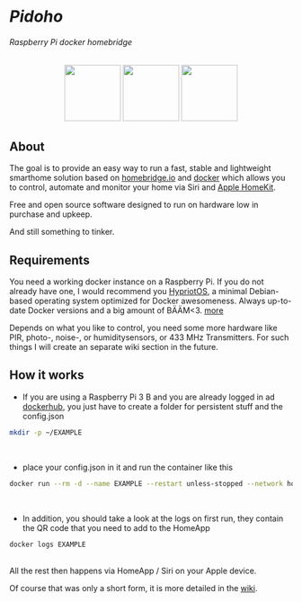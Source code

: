 #  **_Pidoho_** 

###### Raspberry Pi docker homebridge 

<p align="center">
         <img src="https://upload.wikimedia.org/wikipedia/commons/4/45/Rasp_turn_around.gif" height="100">
         <img src="https://upload.wikimedia.org/wikipedia/commons/archive/7/79/20140516082706%21Docker_%28container_engine%29_logo.png" height="100">
         <img src="https://cl.ly/99e68ac49cef/Logo2x.png" height="100">
</p>

## About 

The goal is to provide an easy way to run a fast, stable and lightweight smarthome solution based on [homebridge.io](https://github.com/nfarina/homebridge) and [docker](https://www.docker.com/) which allows you to control, automate and monitor your home via Siri and [Apple HomeKit](https://www.apple.com/ios/home/).

Free and open source software designed to run on hardware low in purchase and upkeep. 

And still something to tinker. 

## Requirements 

You need a working docker instance on a Raspberry Pi. If you do not already have one, I would recommend you [HypriotOS](https://blog.hypriot.com/about/), a minimal Debian-based operating system optimized for Docker awesomeness. Always up-to-date Docker versions and a big amount of BÄÄM<3. [more](https://github.com/kimdiallo/RPi-docker-homebridge/wiki/Getting-started#the-operating-system) 

Depends on what you like to control, you need some more hardware like PIR, photo-, noise-, or  humiditysensors, or 433 MHz Transmitters. For such things I will create an separate wiki section in the future.   

## How it works 

 * If you are using a Raspberry Pi 3 B and you are already logged in ad [dockerhub](https://hub.docker.com), you just have to create a folder for persistent stuff and the config.json 

```bash
mkdir -p ~/EXAMPLE 
```
 
 <br/>
 
 * place your config.json in it and run the container like this
 
 ```bash
 docker run --rm -d --name EXAMPLE --restart unless-stopped --network host --device /dev/ttyAMA0:/dev/ttyAMA0 --device /dev/mem:/dev/mem --privileged -v ~/container1:/root/.homebridge kimdiallo/homebridge:latest 
 ```

<br/>

 * In addition, you should take a look at the logs on first run, they contain the QR code that you need to add to the HomeApp 

```bash
docker logs EXAMPLE
```

<br/>
All the rest then happens via HomeApp / Siri on your Apple device.
 


Of course that was only a short form, it is more detailed in the [wiki](https://github.com/kimdiallo/RPi-docker-homebridge/wiki).



